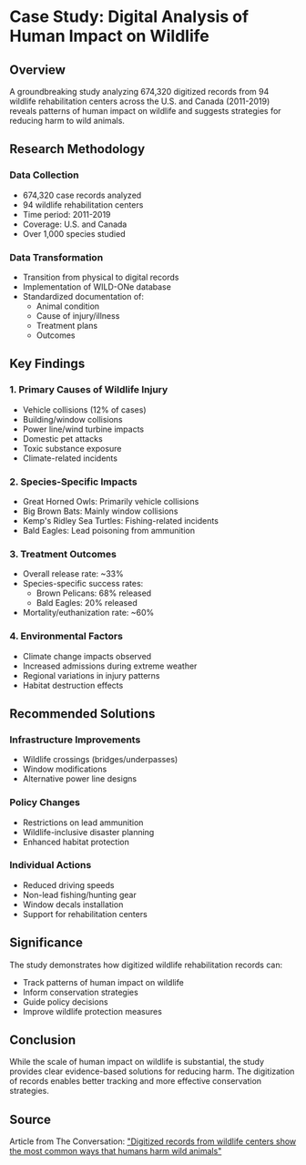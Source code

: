 # Case Study: Digital Analysis of Human Impact on Wildlife

## Overview

A groundbreaking study analyzing 674,320 digitized records from 94 wildlife rehabilitation centers across the U.S. and Canada (2011-2019) reveals patterns of human impact on wildlife and suggests strategies for reducing harm to wild animals.

## Research Methodology

### Data Collection

- 674,320 case records analyzed
- 94 wildlife rehabilitation centers
- Time period: 2011-2019
- Coverage: U.S. and Canada
- Over 1,000 species studied

### Data Transformation

- Transition from physical to digital records
- Implementation of WILD-ONe database
- Standardized documentation of:
  - Animal condition
  - Cause of injury/illness
  - Treatment plans
  - Outcomes

## Key Findings

### 1. Primary Causes of Wildlife Injury

- Vehicle collisions (12% of cases)
- Building/window collisions
- Power line/wind turbine impacts
- Domestic pet attacks
- Toxic substance exposure
- Climate-related incidents

### 2. Species-Specific Impacts

- Great Horned Owls: Primarily vehicle collisions
- Big Brown Bats: Mainly window collisions
- Kemp's Ridley Sea Turtles: Fishing-related incidents
- Bald Eagles: Lead poisoning from ammunition

### 3. Treatment Outcomes

- Overall release rate: ~33%
- Species-specific success rates:
  - Brown Pelicans: 68% released
  - Bald Eagles: 20% released
- Mortality/euthanization rate: ~60%

### 4. Environmental Factors

- Climate change impacts observed
- Increased admissions during extreme weather
- Regional variations in injury patterns
- Habitat destruction effects

## Recommended Solutions

### Infrastructure Improvements

- Wildlife crossings (bridges/underpasses)
- Window modifications
- Alternative power line designs

### Policy Changes

- Restrictions on lead ammunition
- Wildlife-inclusive disaster planning
- Enhanced habitat protection

### Individual Actions

- Reduced driving speeds
- Non-lead fishing/hunting gear
- Window decals installation
- Support for rehabilitation centers

## Significance

The study demonstrates how digitized wildlife rehabilitation records can:

- Track patterns of human impact on wildlife
- Inform conservation strategies
- Guide policy decisions
- Improve wildlife protection measures

## Conclusion

While the scale of human impact on wildlife is substantial, the study provides clear evidence-based solutions for reducing harm. The digitization of records enables better tracking and more effective conservation strategies.

## Source

Article from The Conversation: ["Digitized records from wildlife centers show the most common ways that humans harm wild animals"](https://theconversation.com/digitized-records-from-wildlife-centers-show-the-most-common-ways-that-humans-harm-wild-animals-214819)

